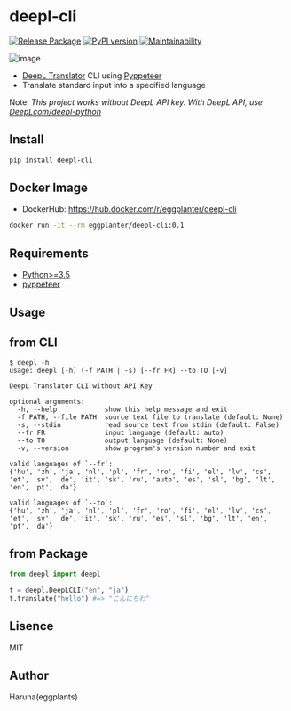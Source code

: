 # deepl-cli

[![Release Package](https://github.com/eggplants/deepl-cli/workflows/Release%20Package/badge.svg)](https://github.com/eggplants/deepl-cli/actions/runs/345738487) [![PyPI version](https://badge.fury.io/py/deepl-cli.svg)](https://badge.fury.io/py/deepl-cli)
[![Maintainability](https://api.codeclimate.com/v1/badges/a56630914df8538ca93b/maintainability)](https://codeclimate.com/github/eggplants/deepl-cli/maintainability)

![image](https://user-images.githubusercontent.com/42153744/159145088-752decf7-8736-44c3-86aa-37fd0cee83df.png)

- [DeepL Translator](https://www.deepl.com/translator) CLI using [Pyppeteer](https://github.com/pyppeteer/pyppeteer)
- Translate standard input into a specified language

Note: *This project works without DeepL API key. With DeepL API, use [DeepLcom/deepl-python](https://github.com/DeepLcom/deepl-python)*

## Install

```bash
pip install deepl-cli
```

## Docker Image

- DockerHub: <https://hub.docker.com/r/eggplanter/deepl-cli>

```bash
docker run -it --rm eggplanter/deepl-cli:0.1
```

## Requirements

- [Python>=3.5](https://www.python.org/ftp/python/)
- [pyppeteer](https://github.com/pyppeteer/pyppeteer)

## Usage

## from CLI

```shellsession
$ deepl -h
usage: deepl [-h] (-f PATH | -s) [--fr FR] --to TO [-v]

DeepL Translator CLI without API Key

optional arguments:
  -h, --help            show this help message and exit
  -f PATH, --file PATH  source text file to translate (default: None)
  -s, --stdin           read source text from stdin (default: False)
  --fr FR               input language (default: auto)
  --to TO               output language (default: None)
  -v, --version         show program's version number and exit

valid languages of `--fr`:
{'hu', 'zh', 'ja', 'nl', 'pl', 'fr', 'ro', 'fi', 'el', 'lv', 'cs', 'et', 'sv', 'de', 'it', 'sk', 'ru', 'auto', 'es', 'sl', 'bg', 'lt', 'en', 'pt', 'da'}

valid languages of `--to`:
{'hu', 'zh', 'ja', 'nl', 'pl', 'fr', 'ro', 'fi', 'el', 'lv', 'cs', 'et', 'sv', 'de', 'it', 'sk', 'ru', 'es', 'sl', 'bg', 'lt', 'en', 'pt', 'da'}
```

## from Package

```python
from deepl import deepl

t = deepl.DeepLCLI("en", "ja")
t.translate("hello") #=> "こんにちわ"
```

## Lisence

MIT

## Author

Haruna(eggplants)
